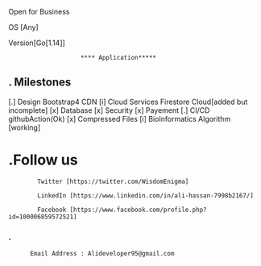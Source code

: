 Open for Business 

OS [Any]

Version[Go[1.14]]


                        **** Application*****
                        
 ## . Milestones
  [.] Design
        Bootstrap4 CDN
  [i] Cloud Services
        Firestore Cloud[added but incomplete]
  [x] Database
  [x] Security
  [x] Payement
  [.] CI/CD
       githubAction(Ok)
  [x] Compressed Files
  [i] BioInformatics
          Algorithm [working]
  
  
  
  # .Follow us 
            
            Twitter [https://twitter.com/WisdomEnigma]
            
            LinkedIn [https://www.linkedin.com/in/ali-hassan-7998b2167/]
            
            Facebook [https://www.facebook.com/profile.php?id=100006859572521]
  ### . 
          Email Address : Alideveloper95@gmail.com
